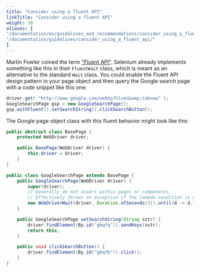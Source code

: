 ```yaml
---
title: "Consider using a fluent API"
linkTitle: "Consider using a fluent API"
weight: 10
aliases: [
"/documentation/en/guidelines_and_recommendations/consider_using_a_fluent_api/",
"/documentation/guidelines/consider_using_a_fluent_api/"
]
---
```



Martin Fowler coined the term ["Fluent API"](//www.martinfowler.com/bliki/FluentInterface.html). Selenium already
implements something like this in their `FluentWait` class, which is
meant as an alternative to the standard <code>Wait</code> class. 
You could enable the Fluent API design pattern in your page object 
and then query the Google search page with a code snippet like this one:

```java
driver.get( "http://www.google.com/webhp?hl=en&amp;tab=ww" );
GoogleSearchPage gsp = new GoogleSearchPage();
gsp.withFluent().setSearchString().clickSearchButton();
```

The Google page object class with this fluent behavior
might look like this:

```java
public abstract class BasePage {
    protected WebDriver driver;

    public BasePage(WebDriver driver) {
        this.driver = driver;
    }
}

public class GoogleSearchPage extends BasePage {
    public GoogleSearchPage(WebDriver driver) {
        super(driver);
        // Generally do not assert within pages or components.
        // Effectively throws an exception if the lambda condition is not met.
        new WebDriverWait(driver, Duration.ofSeconds(3)).until(d -> d.findElement(By.id("logo")));
    }

    public GoogleSearchPage setSearchString(String sstr) {
        driver.findElement(By.id("gbqfq")).sendKeys(sstr);
        return this;
    }

    public void clickSearchButton() {
        driver.findElement(By.id("gbqfb")).click();
    }
}
```
